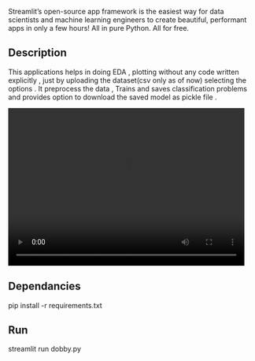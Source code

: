 Streamlit’s open-source app framework is the easiest way for data scientists and machine learning engineers to create beautiful, performant apps in only a few hours!  All in pure Python. All for free.

## Description
This applications helps in doing EDA , plotting  without any code written explicitly , just by uploading the dataset(csv only as of now) selecting the options .
It preprocess the data , Trains and saves classification problems and provides option to download the saved model as pickle file . 


<video width="480" height="320" controls>
  <source src= "https://github.com/nikhilreddybilla28/play-with-ml/blob/master/streamlitvid.mp4" type="video/mp4">
</video>

## Dependancies

pip install -r requirements.txt

## Run
streamlit run dobby.py

